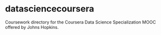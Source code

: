 datasciencecoursera
===================

Coursework directory for the Coursera Data Science Specialization MOOC offered by Johns Hopkins.
